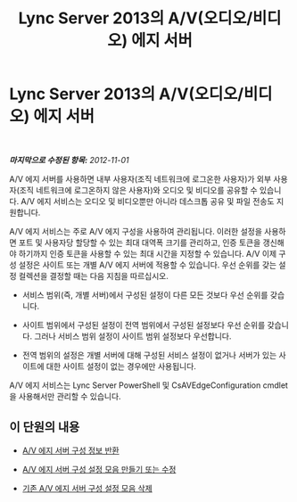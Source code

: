 ﻿---
title: Lync Server 2013의 A/V(오디오/비디오) 에지 서버
TOCTitle: Lync Server 2013의 A/V(오디오/비디오) 에지 서버
ms:assetid: b0cc538b-77eb-47fb-be82-5ab0631c6219
ms:mtpsurl: https://technet.microsoft.com/ko-kr/library/JJ721852(v=OCS.15)
ms:contentKeyID: 49885933
ms.date: 08/24/2015
mtps_version: v=OCS.15
ms.translationtype: HT
---

# Lync Server 2013의 A/V(오디오/비디오) 에지 서버

 

_**마지막으로 수정된 항목:** 2012-11-01_

A/V 에지 서버를 사용하면 내부 사용자(조직 네트워크에 로그온한 사용자)가 외부 사용자(조직 네트워크에 로그온하지 않은 사용자)와 오디오 및 비디오를 공유할 수 있습니다. A/V 에지 서비스는 오디오 및 비디오뿐만 아니라 데스크톱 공유 및 파일 전송도 지원합니다.

A/V 에지 서비스는 주로 A/V 에지 구성을 사용하여 관리됩니다. 이러한 설정을 사용하면 포트 및 사용자당 할당할 수 있는 최대 대역폭 크기를 관리하고, 인증 토큰을 갱신해야 하기까지 인증 토큰을 사용할 수 있는 최대 시간을 지정할 수 있습니다. A/V 이제 구성 설정은 사이트 또는 개별 A/V 에지 서버에 적용할 수 있습니다. 우선 순위를 갖는 설정 컬렉션을 결정할 때는 다음 지침을 따르십시오.

  - 서비스 범위(즉, 개별 서버)에서 구성된 설정이 다른 모든 것보다 우선 순위를 갖습니다.

  - 사이트 범위에서 구성된 설정이 전역 범위에서 구성된 설정보다 우선 순위를 갖습니다. 그러나 서비스 범위 설정이 사이트 범위 설정보다 우선합니다.

  - 전역 범위의 설정은 개별 서버에 대해 구성된 서비스 설정이 없거나 서버가 있는 사이트에 대한 사이트 설정이 없는 경우에만 사용됩니다.

A/V 에지 서비스는 Lync Server PowerShell 및 CsAVEdgeConfiguration cmdlet을 사용해서만 관리할 수 있습니다.

## 이 단원의 내용

  - [A/V 에지 서버 구성 정보 반환](lync-server-2013-return-a-v-edge-server-configuration-information.md)

  - [A/V 에지 서버 구성 설정 모음 만들기 또는 수정](lync-server-2013-create-or-modify-a-collection-of-a-v-edge-server-configuration-settings.md)

  - [기존 A/V 에지 서버 구성 설정 모음 삭제](lync-server-2013-delete-an-existing-collection-of-a-v-edge-server-configuration-settings.md)

